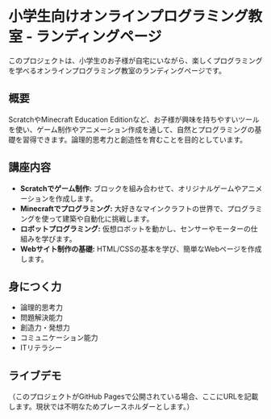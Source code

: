# 小学生向けオンラインプログラミング教室 - ランディングページ

このプロジェクトは、小学生のお子様が自宅にいながら、楽しくプログラミングを学べるオンラインプログラミング教室のランディングページです。

## 概要

ScratchやMinecraft Education Editionなど、お子様が興味を持ちやすいツールを使い、ゲーム制作やアニメーション作成を通して、自然とプログラミングの基礎を習得できます。論理的思考力と創造性を育むことを目的としています。

## 講座内容

-   **Scratchでゲーム制作:** ブロックを組み合わせて、オリジナルゲームやアニメーションを作成します。
-   **Minecraftでプログラミング:** 大好きなマインクラフトの世界で、プログラミングを使って建築や自動化に挑戦します。
-   **ロボットプログラミング:** 仮想ロボットを動かし、センサーやモーターの仕組みを学びます。
-   **Webサイト制作の基礎:** HTML/CSSの基本を学び、簡単なWebページを作成します。

## 身につく力

-   論理的思考力
-   問題解決能力
-   創造力・発想力
-   コミュニケーション能力
-   ITリテラシー

## ライブデモ

（このプロジェクトがGitHub Pagesで公開されている場合、ここにURLを記載します。現状では不明なためプレースホルダーとします。）
